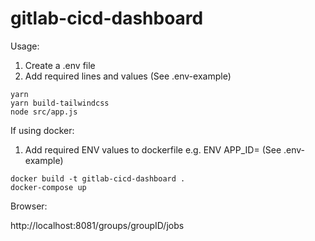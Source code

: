 # gitlab-cicd-dashboard

Usage:

1. Create a .env file
2. Add required lines and values (See .env-example)

```
yarn
yarn build-tailwindcss
node src/app.js
```

If using docker:

1. Add required ENV values to dockerfile
   e.g. ENV APP_ID=<APP ID> (See .env-example)

```
docker build -t gitlab-cicd-dashboard .
docker-compose up
```

Browser:

http://localhost:8081/groups/groupID/jobs
